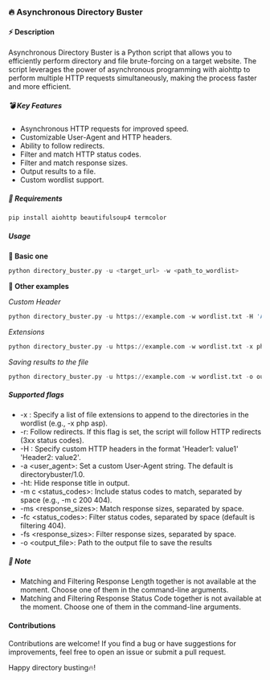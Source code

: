 ### 🔥 Asynchronous Directory Buster

#### ⚡ Description

Asynchronous Directory Buster is a Python script that allows you to efficiently perform directory and file brute-forcing on a target website. The script leverages the power of asynchronous programming with aiohttp to perform multiple HTTP requests simultaneously, making the process faster and more efficient.

##### 💣 Key Features

- Asynchronous HTTP requests for improved speed.
- Customizable User-Agent and HTTP headers.
- Ability to follow redirects.
- Filter and match HTTP status codes.
- Filter and match response sizes.
- Output results to a file.
- Custom wordlist support.

##### 🧾 Requirements

```python
pip install aiohttp beautifulsoup4 termcolor
```

##### Usage

**📌 Basic one**

```python
python directory_buster.py -u <target_url> -w <path_to_wordlist>
```

**📌 Other examples**

_Custom Header_

```python
python directory_buster.py -u https://example.com -w wordlist.txt -H 'Authorization: Bearer token'
```

_Extensions_

```python
python directory_buster.py -u https://example.com -w wordlist.txt -x php asp
```

_Saving results to the file_

```python
python directory_buster.py -u https://example.com -w wordlist.txt -o output.txt
```

##### Supported flags

- -x <extensions>: Specify a list of file extensions to append to the directories in the wordlist (e.g., -x php asp).
- -r: Follow redirects. If this flag is set, the script will follow HTTP redirects (3xx status codes).
- -H <headers>: Specify custom HTTP headers in the format 'Header1: value1' 'Header2: value2'.
- -a <user_agent>: Set a custom User-Agent string. The default is directorybuster/1.0.
- -ht: Hide response title in output.
- -m c <status_codes>: Include status codes to match, separated by space (e.g., -m c 200 404).
- -ms <response_sizes>: Match response sizes, separated by space.
- -fc <status_codes>: Filter status codes, separated by space (default is filtering 404).
- -fs <response_sizes>: Filter response sizes, separated by space.
- -o <output_file>: Path to the output file to save the results

##### 🔴 Note

- Matching and Filtering Response Length together is not available at the moment. Choose one of them in the command-line arguments.
- Matching and Filtering Response Status Code together is not available at the moment. Choose one of them in the command-line arguments.

#### Contributions

Contributions are welcome! If you find a bug or have suggestions for improvements, feel free to open an issue or submit a pull request.

Happy directory busting🔥!
